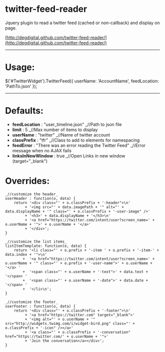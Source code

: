 twitter-feed-reader
===================

Jquery plugin to read a twitter feed (cached or non-callback) and display on page.

[http://degdigital.github.com/twitter-feed-reader/](http://degdigital.github.com/twitter-feed-reader/)

---

Usage:
===
$('#TwitterWidget').TwitterFeed({
	userName: 'AccountName',
	feedLocation: 'PathTo.json'
});
  
---

Defaults:
===
* __feedLocation__ : "user_timeline.json" _//Path to json file
* __limit__ : 5 _//Max number of items to display
* __userName__ : "twitter" _//Name of twitter account
* __classPrefix__ : "tfr" _//Class to add to elements for namespacing
* __feedError__ : "There was an error reading the Twitter Feed" _//Error message when no AJAX fails
* __linksInNewWindow__ : true _//Open Links in new window (target="_blank")

Overrides:
===
	_//customize the header_
	userHeader : function(o, data) {
		return '<div class="' + o.classPrefix + '-header">\n'
			 + '<img src="' + data.imagePath + '" alt="' + data.displayName + '" class="' + o.classPrefix + '-user-image" />'
		     + '<h3>' + data.displayName + '</h3>\n'
			 + '<a href="https://twitter.com/intent/user?screen_name=' + o.userName + '">' + o.userName + '</a>' 
			 + '</div>';
	}
	
	_//customize the list items_
	listItemTemplate: function(o, data) {
		return '<li class="' + o.prefix + '-item ' + o.prefix + '-item-' + data.index + '">\n'
			+  '<a href="https://twitter.com/intent/user?screen_name=' + o.userName + '" class="' + o.prefix + '-user-name">' + o.userName + '</a> '
			+  '<span class="' + o.userName + '-text">' + data.text + '</span> '
			+  '<span class="' + o.userName + '-date">' + data.date + '</span> '
			+  '</li>\n';
	}
	
	_//customize the footer_
	userFooter : function(o, data) {
		return '<div class="' + o.classPrefix + '-footer">\n'
			 + '<a href="https://twitter.com" target="_blank">'
			 + '<img alt="' + o.userName + '" src="http://widgets.twimg.com/i/widget-bird.png" class="' + o.classPrefix + '-icon" /></a>'
		     + '<a class="' + o.classPrefix + '-conversation" href="https://twitter.com/' + o.userName + '">'
			 + 'Join the conversation</a></div>';
	}
